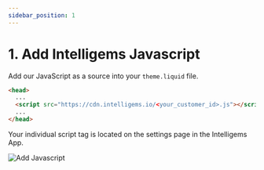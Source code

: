 ```yaml
---
sidebar_position: 1
---
```


# 1. Add Intelligems Javascript

Add our JavaScript as a source into your `theme.liquid` file. 

```html title="theme.liquid"
<head>
  ...
  <script src="https://cdn.intelligems.io/<your_customer_id>.js"></script>
  ...
</head>
```

Your individual script tag is located on the settings page in
the Intelligems App.

![Add Javascript](/img/add_javascript.png)